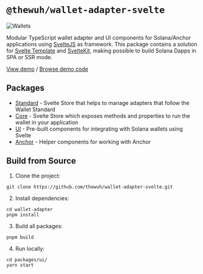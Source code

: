 # `@thewuh/wallet-adapter-svelte`

![Wallets](wallets-adapter.png)

Modular TypeScript wallet adapter and UI components for Solana/Anchor applications using [SvelteJS](https://svelte.dev/) as framework. This package contains a solution for [Svelte Template](https://github.com/sveltejs/template) and [SvelteKit](https://kit.svelte.dev/), making possible to build Solana Dapps in SPA or SSR mode.

[View demo][6] / [Browse demo code][5]

## Packages

- [Standard][1] - Svelte Store that helps to manage adapters that follow the Wallet Standard
- [Core][2] - Svelte Store which exposes methods and properties to run the wallet in your application
- [UI][3] - Pre-built components for integrating with Solana wallets using Svelte
- [Anchor][4] - Helper components for working with Anchor

## Build from Source

1. Clone the project:
```shell
git clone https://github.com/thewuh/wallet-adapter-svelte.git
```

2. Install dependencies:
```shell
cd wallet-adapter
pnpm install
```

3. Build all packages:
```shell
pnpm build
```

4. Run locally:
```shell
cd packages/ui/
yarn start
```

[1]: https://github.com/thewuhxyz/wallet-adapter-svelte/blob/main/packages/standard/README.md/
[2]: https://github.com/thewuhxyz/wallet-adapter-svelte/blob/main/packages/core/README.md/
[3]: https://github.com/thewuhxyz/wallet-adapter-svelte/blob/main/packages/ui/README.md
[4]: https://github.com/thewuhxyz/wallet-adapter-svelte/blob/main/packages/anchor/README.md
[5]: https://github.com/thewuhxyz/wallet-adapter-svelte/blob/main/packages/example
[6]: https://solana-svelte-counter.netlify.app/
